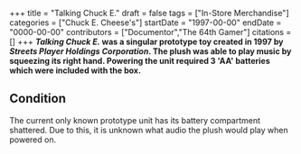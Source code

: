+++
title = "Talking Chuck E."
draft = false
tags = ["In-Store Merchandise"]
categories = ["Chuck E. Cheese's"]
startDate = "1997-00-00"
endDate = "0000-00-00"
contributors = ["Documentor","The 64th Gamer"]
citations = []
+++
***Talking Chuck E.* was a singular prototype toy created in 1997 by *Streets Player Holdings Corporation*.
The plush was able to play music by squeezing its right hand. Powering the unit required 3 'AA' batteries which were included with the box.**

## Condition

The current only known prototype unit has its battery compartment shattered. Due to this, it is unknown what audio the plush would play when powered on.
